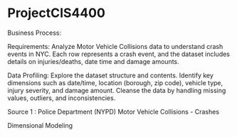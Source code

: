 # ProjectCIS4400
Business Process:

Requirements: Analyze Motor Vehicle Collisions data to understand crash events in NYC. Each row represents a crash event, and the dataset includes details on injuries/deaths, date time and damage amounts. 

Data Profiling:
Explore the dataset structure and contents.
Identify key dimensions such as date/time, location (borough, zip code), vehicle type, injury severity, and damage amount.
Cleanse the data by handling missing values, outliers, and inconsistencies.

Source 1 : Police Department (NYPD) Motor Vehicle Collisions - Crashes

Dimensional Modeling
